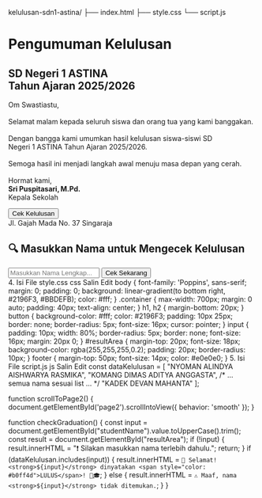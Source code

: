 kelulusan-sdn1-astina/
├── index.html
├── style.css
└── script.js
<!DOCTYPE html>
<html lang="id">
<head>
  <meta charset="UTF-8" />
  <title>Kelulusan SDN 1 ASTINA</title>
  <link rel="stylesheet" href="style.css" />
</head>
<body>
  <div class="container" id="page1">
    <h1>Pengumuman Kelulusan</h1>
    <h2>SD Negeri 1 ASTINA<br>Tahun Ajaran 2025/2026</h2>
    <p class="sambutan">
      Om Swastiastu,<br/><br/>
      Selamat malam kepada seluruh siswa dan orang tua yang kami banggakan.<br/><br/>
      Dengan bangga kami umumkan hasil kelulusan siswa-siswi SD Negeri 1 ASTINA Tahun Ajaran 2025/2026.<br/><br/>
      Semoga hasil ini menjadi langkah awal menuju masa depan yang cerah.<br/><br/>
      Hormat kami,<br/>
      <strong>Sri Puspitasari, M.Pd.</strong><br/>
      Kepala Sekolah
    </p>
    <button onclick="scrollToPage2()">Cek Kelulusan</button>
    <footer>Jl. Gajah Mada No. 37 Singaraja</footer>
  </div>

  <div class="container" id="page2">
    <h2>🔍 Masukkan Nama untuk Mengecek Kelulusan</h2>
    <input type="text" id="studentName" placeholder="Masukkan Nama Lengkap..." />
    <button onclick="checkGraduation()">Cek Sekarang</button>
    <div id="resultArea"></div>
  </div>

  <script src="script.js"></script>
</body>
</html>
4. Isi File style.css
css
Salin
Edit
body {
  font-family: 'Poppins', sans-serif;
  margin: 0; padding: 0;
  background: linear-gradient(to bottom right, #2196F3, #BBDEFB);
  color: #fff;
}
.container {
  max-width: 700px;
  margin: 0 auto;
  padding: 40px;
  text-align: center;
}
h1, h2 { margin-bottom: 20px; }
button {
  background-color: #fff;
  color: #2196F3;
  padding: 10px 25px;
  border: none;
  border-radius: 5px;
  font-size: 16px;
  cursor: pointer;
}
input {
  padding: 10px;
  width: 80%;
  border-radius: 5px;
  border: none;
  font-size: 16px;
  margin: 20px 0;
}
#resultArea {
  margin-top: 20px;
  font-size: 18px;
  background-color: rgba(255,255,255,0.2);
  padding: 20px;
  border-radius: 10px;
}
footer {
  margin-top: 50px;
  font-size: 14px;
  color: #e0e0e0;
}
5. Isi File script.js
js
Salin
Edit
const dataKelulusan = [
  "NYOMAN ALINDYA AISHWARYA RASMIKA",
  "KOMANG DIMAS ADITYA ANGGASTA",
  /* ... semua nama sesuai list ... */
  "KADEK DEVAN MAHANTA"
];

function scrollToPage2() {
  document.getElementById('page2').scrollIntoView({ behavior: 'smooth' });
}

function checkGraduation() {
  const input = document.getElementById("studentName").value.toUpperCase().trim();
  const result = document.getElementById("resultArea");
  if (!input) {
    result.innerHTML = "❗ Silakan masukkan nama terlebih dahulu.";
    return;
  }
  if (dataKelulusan.includes(input)) {
    result.innerHTML = `🎉 Selamat! <strong>${input}</strong> dinyatakan <span style="color: #b0ff4d">LULUS</span>! 🥳🎓`;
  } else {
    result.innerHTML = `⚠️ Maaf, nama <strong>${input}</strong> tidak ditemukan.`;
  }
}
